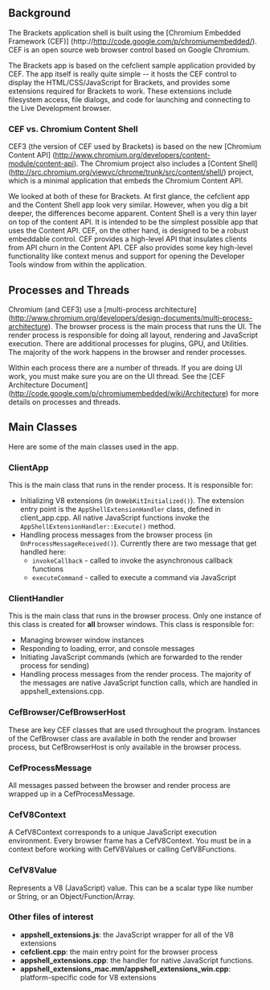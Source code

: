 ## Background

The Brackets application shell is built using the [Chromium Embedded Framework (CEF)] (http://http://code.google.com/p/chromiumembedded/). CEF is an open source web browser control based on Google Chromium. 

The Brackets app is based on the cefclient sample application provided by CEF. The app itself is really quite simple -- it hosts the CEF control to display the HTML/CSS/JavaScript for Brackets, and provides some extensions required for Brackets to work. These extensions include filesystem access, file dialogs, and code for launching and connecting to the Live Development browser.

### CEF vs. Chromium Content Shell

CEF3 (the version of CEF used by Brackets) is based on the new [Chromium Content API] (http://www.chromium.org/developers/content-module/content-api). The Chromium project also includes a [Content Shell] (http://src.chromium.org/viewvc/chrome/trunk/src/content/shell/) project, which is a minimal application that embeds the Chromium Content API. 

We looked at both of these for Brackets. At first glance, the cefclient app and the Content Shell app look very similar. However, when you dig a bit deeper, the differences become apparent. Content Shell is a very thin layer on top of the content API. It is intended to be the simplest possible app that uses the Content API. CEF, on the other hand, is designed to be a robust embeddable control. CEF provides a high-level API that insulates clients from API churn in the Content API. CEF also provides some key high-level functionality like context menus and support for opening the Developer Tools window from within the application.

## Processes and Threads

Chromium (and CEF3) use a [multi-process architecture] (http://www.chromium.org/developers/design-documents/multi-process-architecture). The browser process is the main process that runs the UI. The render process is responsible for doing all layout, rendering and JavaScript execution. There are additional processes for plugins, GPU, and Utilities. The majority of the work happens in the browser and render processes.

Within each process there are a number of threads. If you are doing UI work, you must make sure you are on the UI thread. See the [CEF Architecture Document] (http://code.google.com/p/chromiumembedded/wiki/Architecture) for more details on processes and threads.

## Main Classes

Here are some of the main classes used in the app.

### ClientApp

This is the main class that runs in the render process. It is responsible for:

* Initializing V8 extensions (in `OnWebKitInitialized()`). The extension entry point is the `AppShellExtensionHandler` class, defined in client_app.cpp. All native JavaScript functions invoke the `AppShellExtensionHandler::Execute()` method. 
* Handling process messages from the browser process (in `OnProcessMessageReceived()`). Currently there are two message that get handled here:
  * `invokeCallback` - called to invoke the asynchronous callback functions
  * `executeCommand` - called to execute a command via JavaScript

### ClientHandler

This is the main class that runs in the browser process. Only one instance of this class is created for **all** browser windows. This class is responsible for:

* Managing browser window instances
* Responding to loading, error, and console messages
* Initiating JavaScript commands (which are forwarded to the render process for sending)
* Handling process messages from the render process. The majority of the messages are native JavaScript function calls, which are handled in appshell_extensions.cpp.

### CefBrowser/CefBrowserHost

These are key CEF classes that are used throughout the program. Instances of the CefBrowser class are available in both the render and browser process, but CefBrowserHost is only available in the browser process.

### CefProcessMessage

All messages passed between the browser and render process are wrapped up in a CefProcessMessage.

### CefV8Context

A CefV8Context corresponds to a unique JavaScript execution environment. Every browser frame has a CefV8Context. You must be in a context before working with CefV8Values or calling CefV8Functions.

### CefV8Value

Represents a V8 (JavaScript) value. This can be a scalar type like number or String, or an Object/Function/Array.

### Other files of interest

* **appshell_extensions.js**: the JavaScript wrapper for all of the V8 extensions
* **cefclient.cpp**: the main entry point for the browser process
* **appshell_extensions.cpp**: the handler for native JavaScript functions.
* **appshell_extensions_mac.mm/appshell_extensions_win.cpp**: platform-specific code for V8 extensions

